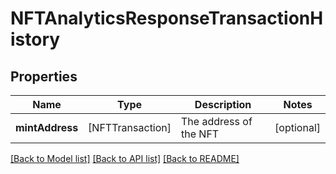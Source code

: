 # NFTAnalyticsResponseTransactionHistory

## Properties
Name | Type | Description | Notes
------------ | ------------- | ------------- | -------------
**mintAddress** | [NFTTransaction] | The address of the NFT  | [optional] 

[[Back to Model list]](../README.md#documentation-for-models) [[Back to API list]](../README.md#documentation-for-api-endpoints) [[Back to README]](../README.md)


